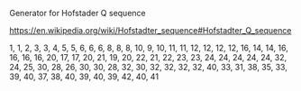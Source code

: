 Generator for Hofstader Q sequence

https://en.wikipedia.org/wiki/Hofstadter_sequence#Hofstadter_Q_sequence

1, 1, 2, 3, 3, 4, 5, 5, 6, 6, 6, 8, 8, 8, 10, 9, 10, 11, 11, 12, 12, 12, 12, 16, 14, 14, 16, 16, 16, 16, 20, 17, 17, 20, 21, 19, 20, 22, 21, 22, 23, 23, 24, 24, 24, 24, 24, 32, 24, 25, 30, 28, 26, 30, 30, 28, 32, 30, 32, 32, 32, 32, 40, 33, 31, 38, 35, 33, 39, 40, 37, 38, 40, 39, 40, 39, 42, 40, 41
